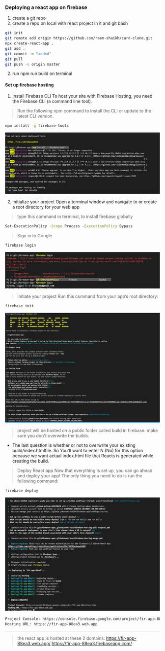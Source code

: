 ### Deploying a react app on firebase 
1. create a git repo 
2. create a repo on local with react project in it and git bash
```bash 
git init 
git remote add origin https://github.com/reem-shaikh/card-clone.git
npx create-react-app .
git add . 
git commit -m "added"
git pull 
git push -u origin master 
```
2. run npm run build on terminal

#### Set up firebase hosting 
1. Install Firebase CLI
To host your site with Firebase Hosting, you need the Firebase CLI (a command line tool).

> Run the following npm command to install the CLI or update to the latest CLI version.
```bash 
npm install -g firebase-tools
```
![](images/1.PNG)

2. Initialize your project
Open a terminal window and navigate to or create a root directory for your web app

> type this command in terminal, to install  firebase globally
```bash 
Set-ExecutionPolicy -Scope Process -ExecutionPolicy Bypass
```
> Sign in to Google
```bash 
firebase login
```
![](images/2.PNG)

> Initiate your project
Run this command from your app’s root directory:
```bash 
firebase init
```
![](images/3.PNG)

> project will be hosted on a public folder called build in firebase. make sure you don't overwrite the builds.
- The last question is whether or not to overwrite your existing build/index.htmlfile. So You'll want to enter N (No) for this option because we want actual index.html file that Reacts is generated while creating the build.

> Deploy React app
Now that everything is set up, you can go ahead and deploy your app! The only thing you need to do is run the following command:
```bash 
firebase deploy
```
![](images/4.PNG)

```bash 
Project Console: https://console.firebase.google.com/project/fir-app-88ea3/overview
Hosting URL: https://fir-app-88ea3.web.app
```
-----

> the react app is hosted at these 2 domains:
> https://fir-app-88ea3.web.app/
> https://fir-app-88ea3.firebaseapp.com/
